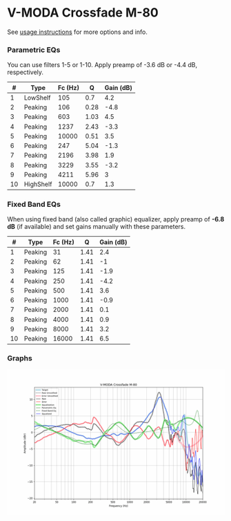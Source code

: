 # V-MODA Crossfade M-80
See [usage instructions](https://github.com/jaakkopasanen/AutoEq#usage) for more options and info.

### Parametric EQs
You can use filters 1-5 or 1-10. Apply preamp of -3.6 dB or -4.4 dB, respectively.

|   # | Type      |   Fc (Hz) |    Q |   Gain (dB) |
|-----|-----------|-----------|------|-------------|
|   1 | LowShelf  |       105 | 0.7  |         4.2 |
|   2 | Peaking   |       106 | 0.28 |        -4.8 |
|   3 | Peaking   |       603 | 1.03 |         4.5 |
|   4 | Peaking   |      1237 | 2.43 |        -3.3 |
|   5 | Peaking   |     10000 | 0.51 |         3.5 |
|   6 | Peaking   |       247 | 5.04 |        -1.3 |
|   7 | Peaking   |      2196 | 3.98 |         1.9 |
|   8 | Peaking   |      3229 | 3.55 |        -3.2 |
|   9 | Peaking   |      4211 | 5.96 |         3   |
|  10 | HighShelf |     10000 | 0.7  |         1.3 |

### Fixed Band EQs
When using fixed band (also called graphic) equalizer, apply preamp of **-6.8 dB** (if available) and set gains manually with these parameters.

|   # | Type    |   Fc (Hz) |    Q |   Gain (dB) |
|-----|---------|-----------|------|-------------|
|   1 | Peaking |        31 | 1.41 |         2.4 |
|   2 | Peaking |        62 | 1.41 |        -1   |
|   3 | Peaking |       125 | 1.41 |        -1.9 |
|   4 | Peaking |       250 | 1.41 |        -4.2 |
|   5 | Peaking |       500 | 1.41 |         3.6 |
|   6 | Peaking |      1000 | 1.41 |        -0.9 |
|   7 | Peaking |      2000 | 1.41 |         0.1 |
|   8 | Peaking |      4000 | 1.41 |         0.9 |
|   9 | Peaking |      8000 | 1.41 |         3.2 |
|  10 | Peaking |     16000 | 1.41 |         6.5 |

### Graphs
![](./V-MODA%20Crossfade%20M-80.png)
